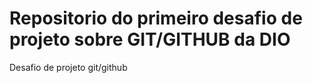 # Repositorio do primeiro desafio de projeto sobre GIT/GITHUB da DIO 
Desafio de projeto git/github
